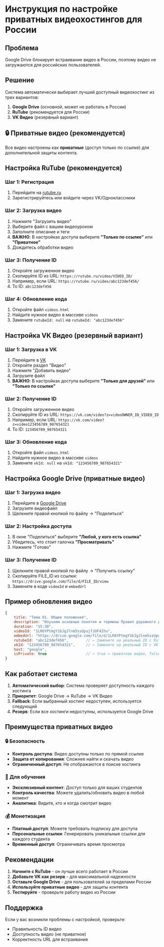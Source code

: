 # Инструкция по настройке приватных видеохостингов для России

## Проблема
Google Drive блокирует встраивание видео в России, поэтому видео не загружаются для российских пользователей.

## Решение
Система автоматически выбирает лучший доступный видеохостинг из трех вариантов:
1. **Google Drive** (основной, может не работать в России)
2. **RuTube** (рекомендуется для России)
3. **VK Видео** (резервный вариант)

## 🔒 Приватные видео (рекомендуется)
Все видео настроены как **приватные** (доступ только по ссылке) для дополнительной защиты контента.

## Настройка RuTube (рекомендуется)

### Шаг 1: Регистрация
1. Перейдите на [rutube.ru](https://rutube.ru)
2. Зарегистрируйтесь или войдите через VK/Одноклассники

### Шаг 2: Загрузка видео
1. Нажмите "Загрузить видео"
2. Выберите файл с вашим видеоуроком
3. Заполните описание и теги
4. **ВАЖНО**: В настройках доступа выберите **"Только по ссылке"** или **"Приватное"**
5. Дождитесь обработки видео

### Шаг 3: Получение ID
1. Откройте загруженное видео
2. Скопируйте ID из URL: `https://rutube.ru/video/VIDEO_ID/`
3. Например, если URL: `https://rutube.ru/video/abc123def456/`
4. То ID: `abc123def456`

### Шаг 4: Обновление кода
1. Откройте файл `videos.html`
2. Найдите нужное видео в массиве `videos`
3. Замените `rutubeId: null` на `rutubeId: "abc123def456"`

## Настройка VK Видео (резервный вариант)

### Шаг 1: Загрузка в VK
1. Перейдите в [VK](https://vk.com)
2. Откройте раздел "Видео"
3. Нажмите "Добавить видео"
4. Загрузите файл
5. **ВАЖНО**: В настройках доступа выберите **"Только для друзей"** или **"Только по ссылке"**

### Шаг 2: Получение ID
1. Откройте загруженное видео
2. Скопируйте ID из URL: `https://vk.com/video?z=videoOWNER_ID_VIDEO_ID`
3. Например, если URL: `https://vk.com/video?z=video123456789_987654321`
4. То ID: `123456789_987654321`

### Шаг 3: Обновление кода
1. Откройте файл `videos.html`
2. Найдите нужное видео в массиве `videos`
3. Замените `vkId: null` на `vkId: "123456789_987654321"`

## Настройка Google Drive (приватные видео)

### Шаг 1: Загрузка видео
1. Перейдите в [Google Drive](https://drive.google.com)
2. Загрузите видеофайл
3. Щелкните правой кнопкой по файлу → "Поделиться"

### Шаг 2: Настройка доступа
1. В окне "Поделиться" выберите **"Любой, у кого есть ссылка"**
2. Убедитесь, что стоит галочка **"Просматривать"**
3. Нажмите "Готово"

### Шаг 3: Получение ID
1. Щелкните правой кнопкой по файлу → "Получить ссылку"
2. Скопируйте FILE_ID из ссылки: `https://drive.google.com/file/d/FILE_ID/view`
3. Замените в коде `videoId` и `embedUrl`

## Пример обновления видео

```javascript
{
    title: "Тема 01. Общие положения",
    description: "Изучаем основные понятия и термины Правил дорожного движения",
    duration: "15:30",
    videoId: "1LR6YPtmgY1bJgJlnm5ssUpujfJOF4Ihu",
    embedUrl: "https://drive.google.com/file/d/1LR6YPtmgY1bJgJlnm5ssUpujfJOF4Ihu/preview",
    rutubeId: "abc123def456",        // ← Замените на реальный ID с RuTube
    vkId: "123456789_987654321",     // ← Замените на реальный ID с VK
    host: "google",
    isPrivate: true                  // ← true = приватное видео, false = публичное
}
```

## Как работает система

1. **Автоматический выбор**: Система проверяет доступность каждого хостинга
2. **Приоритет**: Google Drive → RuTube → VK Видео
3. **Fallback**: Если выбранный хостинг недоступен, используется следующий
4. **Резерв**: Если все хостинги недоступны, используется Google Drive

## Преимущества приватных видео

### 🔒 Безопасность
- **Контроль доступа**: Видео доступны только по прямой ссылке
- **Защита от копирования**: Сложнее найти и скачать видео
- **Ограниченный доступ**: Не отображаются в поиске хостинга

### 🎯 Для обучения
- **Эксклюзивный контент**: Доступ только для ваших студентов
- **Контроль качества**: Можете удалить/обновить видео в любой момент
- **Аналитика**: Видите, кто и когда смотрит видео

### 💰 Монетизация
- **Платный доступ**: Можете требовать подписку для доступа
- **Персональные ссылки**: Генерировать уникальные ссылки для каждого студента
- **Временный доступ**: Ограничивать время просмотра

## Рекомендации

1. **Начните с RuTube** - он лучше всего работает в России
2. **Добавьте VK как резерв** - для максимальной надежности
3. **Оставьте Google Drive** - для пользователей за пределами России
4. **Используйте приватные видео** - для защиты контента
5. **Тестируйте** - проверьте работу видео из России

## Поддержка

Если у вас возникли проблемы с настройкой, проверьте:
- Правильность ID видео
- Доступность видео (не приватное)
- Корректность URL для встраивания
